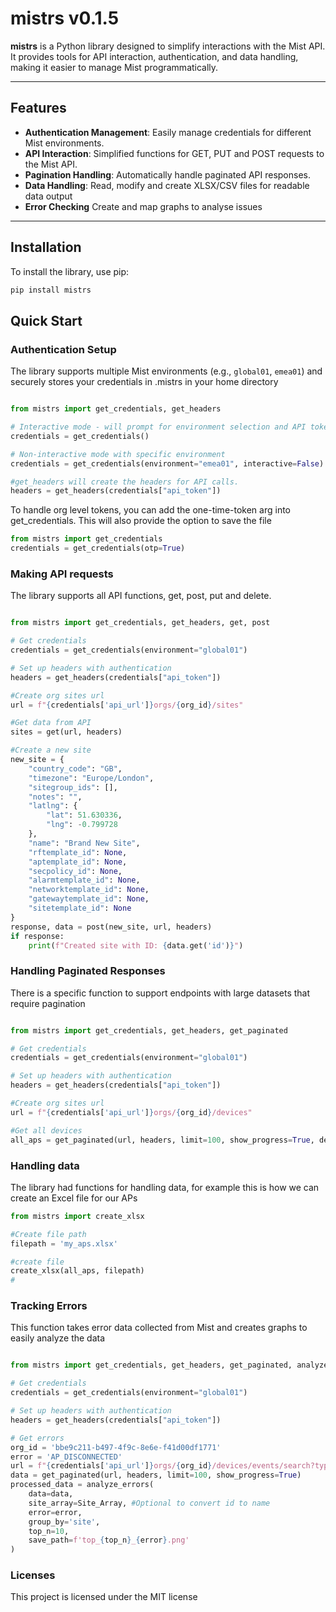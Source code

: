 
# mistrs v0.1.5

**mistrs** is a Python library designed to simplify interactions with the Mist API. It provides tools for API interaction, authentication, and data handling, making it easier to manage Mist programmatically.

---

## Features

- **Authentication Management**: Easily manage credentials for different Mist environments.
- **API Interaction**: Simplified functions for GET, PUT and POST requests to the Mist API.
- **Pagination Handling**: Automatically handle paginated API responses.
- **Data Handling**: Read, modify and create XLSX/CSV files for readable data output
- **Error Checking** Create and map graphs to analyse issues
---

## Installation

To install the library, use pip:

```bash
pip install mistrs 
```

## Quick Start

### Authentication Setup

The library supports multiple Mist environments (e.g., `global01`, `emea01`) and securely stores your credentials in .mistrs in your home directory

```python

from mistrs import get_credentials, get_headers

# Interactive mode - will prompt for environment selection and API token
credentials = get_credentials()

# Non-interactive mode with specific environment
credentials = get_credentials(environment="emea01", interactive=False)

#get_headers will create the headers for API calls.
headers = get_headers(credentials["api_token"])


```

To handle org level tokens, you can add the one-time-token arg into get_credentials. This will also provide the option to save the file

```python
from mistrs import get_credentials
credentials = get_credentials(otp=True)

```


### Making API requests

The library supports all API functions, get, post, put and delete.

```python

from mistrs import get_credentials, get_headers, get, post

# Get credentials
credentials = get_credentials(environment="global01")

# Set up headers with authentication
headers = get_headers(credentials["api_token"])

#Create org sites url
url = f"{credentials['api_url']}orgs/{org_id}/sites"

#Get data from API
sites = get(url, headers)

#Create a new site
new_site = {
    "country_code": "GB",
    "timezone": "Europe/London",
    "sitegroup_ids": [],
    "notes": "",
    "latlng": {
        "lat": 51.630336,
        "lng": -0.799728
    },
    "name": "Brand New Site",
    "rftemplate_id": None,
    "aptemplate_id": None,
    "secpolicy_id": None,
    "alarmtemplate_id": None,
    "networktemplate_id": None,
    "gatewaytemplate_id": None,
    "sitetemplate_id": None
}
response, data = post(new_site, url, headers)
if response:
    print(f"Created site with ID: {data.get('id')}")

```

### Handling Paginated Responses
There is a specific function to support endpoints with large datasets that require pagination

```python

from mistrs import get_credentials, get_headers, get_paginated

# Get credentials
credentials = get_credentials(environment="global01")

# Set up headers with authentication
headers = get_headers(credentials["api_token"])

#Create org sites url
url = f"{credentials['api_url']}orgs/{org_id}/devices"

#Get all devices
all_aps = get_paginated(url, headers, limit=100, show_progress=True, debug=False)
```
### Handling data

The library had functions for handling data, for example this is how we can create an Excel file for our APs

```python
from mistrs import create_xlsx

#Create file path
filepath = 'my_aps.xlsx'

#create file
create_xlsx(all_aps, filepath)
#

```

### Tracking Errors

This function takes error data collected from Mist and creates graphs to easily analyze the data
```python

from mistrs import get_credentials, get_headers, get_paginated, analyze_errors

# Get credentials
credentials = get_credentials(environment="global01")

# Set up headers with authentication
headers = get_headers(credentials["api_token"])

# Get errors
org_id = 'bbe9c211-b497-4f9c-8e6e-f41d00df1771'
error = 'AP_DISCONNECTED'
url = f"{credentials['api_url']}orgs/{org_id}/devices/events/search?type={error}&duration=7d"
data = get_paginated(url, headers, limit=100, show_progress=True)
processed_data = analyze_errors(
    data=data,
    site_array=Site_Array, #Optional to convert id to name
    error=error,
    group_by='site',
    top_n=10,
    save_path=f'top_{top_n}_{error}.png'
)
```


### Licenses
This project is licensed under the MIT license
